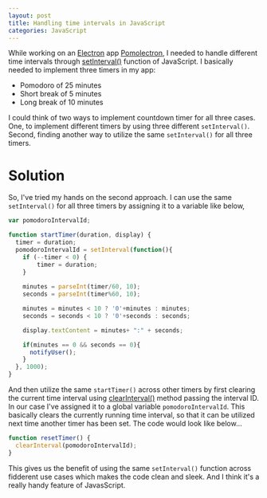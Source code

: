 ```yaml
---
layout: post
title: Handling time intervals in JavaScript
categories: JavaScript
---
```


While working on an [Electron](electron.atom.io) app [Pomolectron](https://github.com/amitmerchant1990/pomolectron), I needed to handle different time intervals through [setInterval()](https://developer.mozilla.org/en-US/docs/Web/API/WindowOrWorkerGlobalScope/setInterval) function of JavaScript. 
I basically needed to implement three timers in my app: 

 - Pomodoro of 25 minutes
 - Short break of 5 minutes
 - Long break of 10 minutes

I could think of two ways to implement countdown timer for all three cases. One, to implement different timers by using three different `setInterval()`. Second, finding another way to utilize the same `setInterval()` for all three timers.

# Solution

So, I've tried my hands on the second approach. I can use the same `setInterval()` for all three timers by assigning it to a variable like below,

```javascript
var pomodoroIntervalId;

function startTimer(duration, display) {
  timer = duration;
  pomodoroIntervalId = setInterval(function(){
    if (--timer < 0) {
        timer = duration;
    }
    
    minutes = parseInt(timer/60, 10);
    seconds = parseInt(timer%60, 10);

    minutes = minutes < 10 ? '0'+minutes : minutes;
    seconds = seconds < 10 ? '0'+seconds : seconds;

    display.textContent = minutes+ ":" + seconds;

    if(minutes == 0 && seconds == 0){
      notifyUser();
    }
  }, 1000);
}
```

And then utilize the same `startTimer()` across other timers by first clearing the current time interval using [clearInterval()](https://developer.mozilla.org/en-US/docs/Web/API/WindowOrWorkerGlobalScope/clearInterval) method passing the interval ID. In our case I've assigned it to a global variable `pomodoroIntervalId`. This basically clears the currently running time interval, so that it can be utilized next time another timer has been set. The code would look like below...

```javascript
function resetTimer() {
  clearInterval(pomodoroIntervalId);
}
```

This gives us the benefit of using the same `setInterval()` function across fidderent use cases which makes the code clean and sleek. And I think it's a really handy feature of JavasScript.
